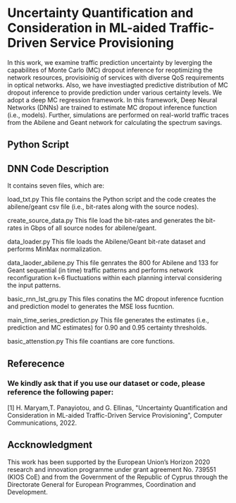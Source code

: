 # Uncertainty Quantification and Consideration in ML-aided Traffic-Driven Service Provisioning

In this work, we examine traffic prediction uncertainty  by leverging the capabilites of Monte Carlo (MC) dropout inference for reoptimizing the network resources, provisioinig of services with diverse QoS requirements in optical networks. Also, we have investiagted predictive distribution of MC dropout inference to provide prediction under various certainty levels. We adopt a deep MC regression framework. In this framework, Deep Neural Networks (DNNs) are trained to estimate MC dropout inference function (i.e., models). Further, simulations are performed on real-world traffic traces from the Abilene and Geant network for calculating the spectrum savings. 


## Python Script

## DNN Code Description
It contains seven files, which are:

load_txt.py This file contains the Python script and the code creates the abilene/geant csv file (i.e., bit-rates along with the source nodes).

create_source_data.py This file load the bit-rates and generates the bit-rates in Gbps of all source nodes for abilene/geant.

data_loader.py This file loads the Abilene/Geant bit-rate dataset and performs MinMax normalization.

data_laoder_abilene.py This file genrates the 800 for Abilene and 133 for Geant sequential (in time) traffic patterns and performs network reconfiguration k=6 fluctuations within each planning interval considering the input patterns.

basic_rnn_lst_gru.py This files conatins the MC dropout inference fucntion and prediction model to generates the MSE loss fucntion.

main_time_series_prediction.py This file generates the estimates (i.e., prediction and MC estimates) for 0.90 and 0.95 certainty thresholds.  

basic_attenstion.py This file coantians are core functions.

## Referecence

### We kindly ask that if you use our dataset or code,  please reference the following paper: 
[1]  H. Maryam,T. Panayiotou, and G. Ellinas, "Uncertainty Quantification and Consideration in ML-aided Traffic-Driven Service Provisioning", Computer Communications, 2022.

## Accknowledgment
This work has been supported by the European Union’s Horizon 2020 research and innovation programme under grant agreement No. 739551 (KIOS CoE) and from the Government
of the Republic of Cyprus through the Directorate General for European Programmes, Coordination and Development.
